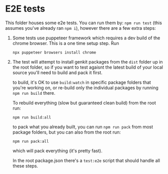 # E2E tests

This folder houses some e2e tests. You can run them by: `npm run test` (this assumes you've already ran `npm i`), however there are a few extra steps:

1. Some tests use puppeteer framework which requires a dev build of the chrome browser. This is a one time setup step. Run

   ```
   npx puppeteer browsers install chrome
   ```

1. The test will attempt to install genkit packages from the `dist` folder up in the root folder, so if you want to test agaisnt the latest build of your local source you'll need to build and pack it first.

   to build, it's OK to use `build:watch` in specific package folders that you're working on, or re-build only the individual packages by running `npm run build` there.

   To rebuild everything (slow but guaranteed clean build) from the root run:

   ```
   npm run build:all
   ```

   to pack what you already built, you can run `npm run pack` from most package folders, but you can also from the root run:

   ```
   npm run pack:all
   ```

   which will pack everything (it's pretty fast).

   In the root package.json there's a `test:e2e` script that should handle all these steps.
